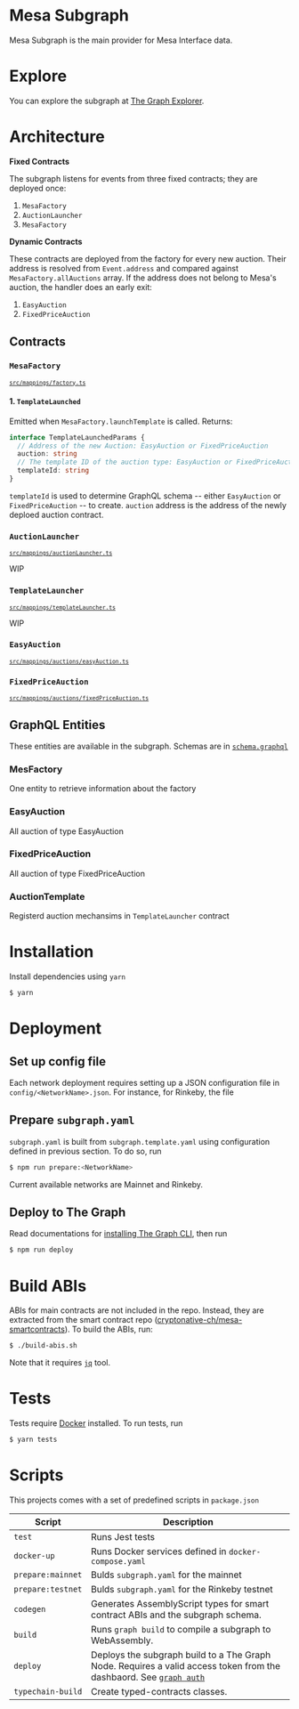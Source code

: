 # Mesa Subgraph

Mesa Subgraph is the main provider for Mesa Interface data.

# Explore

You can explore the subgraph at [The Graph Explorer](https://thegraph.com/explorer/subgraph/adamazad/mesa).

# Architecture

**Fixed Contracts**

The subgraph listens for events from three fixed contracts; they are deployed once:

1. `MesaFactory`
2. `AuctionLauncher`
3. `MesaFactory`

**Dynamic Contracts**

These contracts are deployed from the factory for every new auction. Their address is resolved from `Event.address` and compared against `MesaFactory.allAuctions` array. If the address does not belong to Mesa's auction, the handler does an early exit:

1. `EasyAuction`
2. `FixedPriceAuction`

## Contracts

### `MesaFactory`

<sub>[`src/mappings/factory.ts`](src/mappings/factory.ts)</sub>

#### 1. `TemplateLaunched`

Emitted when `MesaFactory.launchTemplate` is called. Returns:

```typescript
interface TemplateLaunchedParams {
  // Address of the new Auction: EasyAuction or FixedPriceAuction
  auction: string
  // The template ID of the auction type: EasyAuction or FixedPriceAuction
  templateId: string
}
```

`templateId` is used to determine GraphQL schema -- either `EasyAuction` or `FixedPriceAuction` -- to create. `auction` address is the address of the newly deploed auction contract.

### `AuctionLauncher`

<sub>[`src/mappings/auctionLauncher.ts`](src/mappings/auctionLauncher.ts)</sub>

WIP

### `TemplateLauncher`

<sub>[`src/mappings/templateLauncher.ts`](src/mappings/templateLauncher.ts)</sub>

WIP

### `EasyAuction`

<sub>[`src/mappings/auctions/easyAuction.ts`](src/mappings/auctions/easyAuction.ts)

### `FixedPriceAuction`

<sub>[`src/mappings/auctions/fixedPriceAuction.ts`](src/mappings/auctions/fixedPriceAuction.ts)</sub>

## GraphQL Entities

These entities are available in the subgraph. Schemas are in [`schema.graphql`](schema.graphql)

### MesFactory

One entity to retrieve information about the factory

### EasyAuction

All auction of type EasyAuction

### FixedPriceAuction

All auction of type FixedPriceAuction

### AuctionTemplate

Registerd auction mechansims in `TemplateLauncher` contract

# Installation

Install dependencies using `yarn`

```bash
$ yarn
```

# Deployment

## Set up config file

Each network deployment requires setting up a JSON configuration file in `config/<NetworkName>.json`. For instance, for Rinkeby, the file

## Prepare `subgraph.yaml`

`subgraph.yaml` is built from `subgraph.template.yaml` using configuration defined in previous section. To do so, run

```bash
$ npm run prepare:<NetworkName>
```

Current available networks are Mainnet and Rinkeby.

## Deploy to The Graph

Read documentations for [installing The Graph CLI](https://thegraph.com/docs/quick-start#3.-initialize-a-new-subgraph), then run

```bash
$ npm run deploy
```

# Build ABIs

ABIs for main contracts are not included in the repo. Instead, they are extracted from the smart contract repo ([cryptonative-ch/mesa-smartcontracts](https://github.com/cryptonative-ch/mesa-smartcontracts)). To build the ABIs, run:

```bash
$ ./build-abis.sh
```

Note that it requires [`jq`](https://stedolan.github.io/jq/) tool.

# Tests

Tests require [Docker](http://docker.com/) installed. To run tests, run

```bash
$ yarn tests
```

# Scripts

This projects comes with a set of predefined scripts in `package.json`

| Script            | Description                                                                                                                                                                                       |
| ----------------- | ------------------------------------------------------------------------------------------------------------------------------------------------------------------------------------------------- |
| `test`            | Runs Jest tests                                                                                                                                                                                   |
| `docker-up`       | Runs Docker services defined in `docker-compose.yaml`                                                                                                                                             |
| `prepare:mainnet` | Bulds `subgraph.yaml` for the mainnet                                                                                                                                                             |
| `prepare:testnet` | Bulds `subgraph.yaml` for the Rinkeby testnet                                                                                                                                                     |
| `codegen`         | Generates AssemblyScript types for smart contract ABIs and the subgraph schema.                                                                                                                   |
| `build`           | Runs `graph build` to compile a subgraph to WebAssembly.                                                                                                                                          |
| `deploy`          | Deploys the subgraph build to a The Graph Node. Requires a valid access token from the dashbaord. See [`graph auth`](https://github.com/graphprotocol/graph-cli#the-graph-command-line-interface) |
| `typechain-build` | Create typed-contracts classes.                                                                                                                                                                   |
